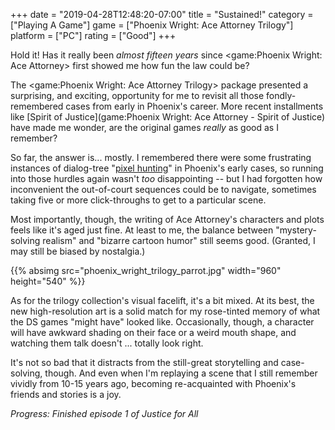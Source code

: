 +++
date = "2019-04-28T12:48:20-07:00"
title = "Sustained!"
category = ["Playing A Game"]
game = ["Phoenix Wright: Ace Attorney Trilogy"]
platform = ["PC"]
rating = ["Good"]
+++

Hold it!  Has it really been <i>almost fifteen years</i> since <game:Phoenix Wright: Ace Attorney> first showed me how fun the law could be?

The <game:Phoenix Wright: Ace Attorney Trilogy> package presented a surprising, and exciting, opportunity for me to revisit all those fondly-remembered cases from early in Phoenix's career.  More recent installments like [Spirit of Justice](game:Phoenix Wright: Ace Attorney - Spirit of Justice) have made me wonder, are the original games <i>really</i> as good as I remember?

So far, the answer is... mostly.  I remembered there were some frustrating instances of dialog-tree "<a href="https://tvtropes.org/pmwiki/pmwiki.php/Main/PixelHunt">pixel hunting</a>" in Phoenix's early cases, so running into those hurdles again wasn't <i>too</i> disappointing -- but I had forgotten how inconvenient the out-of-court sequences could be to navigate, sometimes taking five or more click-throughs to get to a particular scene.

Most importantly, though, the writing of Ace Attorney's characters and plots feels like it's aged just fine.  At least to me, the balance between "mystery-solving realism" and "bizarre cartoon humor" still seems good.  (Granted, I may still be biased by nostalgia.)

{{% absimg src="phoenix_wright_trilogy_parrot.jpg" width="960" height="540" %}}

As for the trilogy collection's visual facelift, it's a bit mixed.  At its best, the new high-resolution art is a solid match for my rose-tinted memory of what the DS games "might have" looked like.  Occasionally, though, a character will have awkward shading on their face or a weird mouth shape, and watching them talk doesn't ... totally look right.

It's not so bad that it distracts from the still-great storytelling and case-solving, though.  And even when I'm replaying a scene that I still remember vividly from 10-15 years ago, becoming re-acquainted with Phoenix's friends and stories is a joy.

<i>Progress: Finished episode 1 of Justice for All</i>
